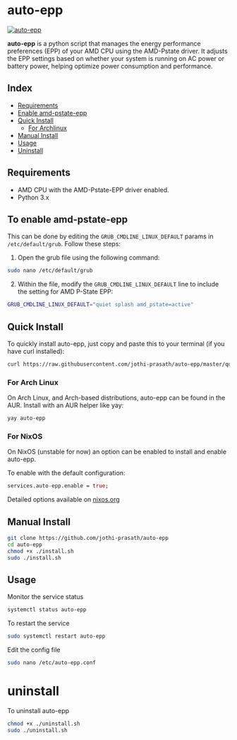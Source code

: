# auto-epp
[![auto-epp](https://img.shields.io/aur/version/auto-epp?color=1793d1&label=auto-epp&logo=arch-linux&style=for-the-badge)](https://aur.archlinux.org/packages/auto-epp/)

**auto-epp** is a python script that manages the energy performance preferences (EPP) of your AMD CPU using the AMD-Pstate driver. It adjusts the EPP settings based on whether your system is running on AC power or battery power, helping optimize power consumption and performance.

## Index

- [Requirements](#requirements)
- [Enable amd-pstate-epp](#to-enable-amd-pstate-epp)
- [Quick Install](#quick-install)
  - [For Archlinux](#for-arch-linux)
- [Manual Install](#manual-install)
- [Usage](#usage)
- [Uninstall](#uninstall)

## Requirements

- AMD CPU with the AMD-Pstate-EPP driver enabled.
- Python 3.x

## To enable amd-pstate-epp

This can be done by editing the `GRUB_CMDLINE_LINUX_DEFAULT` params in `/etc/default/grub`. Follow these steps:

1. Open the grub file using the following command:
```bash
sudo nano /etc/default/grub
```
2. Within the file, modify the `GRUB_CMDLINE_LINUX_DEFAULT` line to include the setting for AMD P-State EPP:
```bash
GRUB_CMDLINE_LINUX_DEFAULT="quiet splash amd_pstate=active"
```

## Quick Install

To quickly install auto-epp, just copy and paste this to your terminal (if you have curl installed):
```bash
curl https://raw.githubusercontent.com/jothi-prasath/auto-epp/master/quick-install.sh | sudo bash
```
### For Arch Linux

On Arch Linux, and Arch-based distributions, auto-epp can be found in the AUR. Install with an AUR helper like yay:
```bash
yay auto-epp
```

### For NixOS

On NixOS (unstable for now) an option can be enabled to install and enable auto-epp.

To enable with the default configuration:

```nix
services.auto-epp.enable = true;
```

Detailed options available on [nixos.org](https://search.nixos.org/options?channel=unstable&from=0&size=50&sort=relevance&type=packages&query=auto-epp)

## Manual Install

```bash
git clone https://github.com/jothi-prasath/auto-epp
cd auto-epp
chmod +x ./install.sh
sudo ./install.sh
```

## Usage

Monitor the service status
```bash
systemctl status auto-epp
```

To restart the service
```bash
sudo systemctl restart auto-epp
```

Edit the config file
```bash
sudo nano /etc/auto-epp.conf
```

# uninstall

To uninstall auto-epp
```bash
chmod +x ./uninstall.sh
sudo ./uninstall.sh
```
